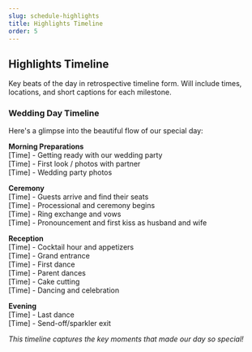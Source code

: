 ```yaml
---
slug: schedule-highlights
title: Highlights Timeline
order: 5
---
```


## Highlights Timeline

Key beats of the day in retrospective timeline form. Will include times, locations, and short
captions for each milestone.

### Wedding Day Timeline

Here's a glimpse into the beautiful flow of our special day:

**Morning Preparations**  
[Time] - Getting ready with our wedding party  
[Time] - First look / photos with partner  
[Time] - Wedding party photos

**Ceremony**  
[Time] - Guests arrive and find their seats  
[Time] - Processional and ceremony begins  
[Time] - Ring exchange and vows  
[Time] - Pronouncement and first kiss as husband and wife

**Reception**  
[Time] - Cocktail hour and appetizers  
[Time] - Grand entrance  
[Time] - First dance  
[Time] - Parent dances  
[Time] - Cake cutting  
[Time] - Dancing and celebration

**Evening**  
[Time] - Last dance  
[Time] - Send-off/sparkler exit

_This timeline captures the key moments that made our day so special!_

